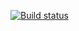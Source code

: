 [![Build status](https://ci.appveyor.com/api/projects/status/icox57q633qv6nep/branch/master?svg=true)](https://ci.appveyor.com/project/Vasya24/ahj-hw-9-2/branch/master)